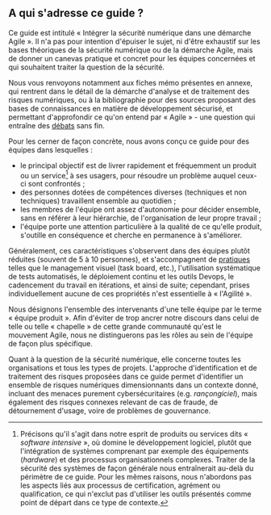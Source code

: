 ## A qui s'adresse ce guide ?

Ce guide est intitulé « Intégrer la sécurité numérique dans une démarche Agile ». Il n'a pas pour intention d'épuiser le sujet, ni d'être exhaustif sur les bases théoriques de la sécurité numérique ou de la démarche Agile, mais de donner un canevas pratique et concret pour les équipes concernées et qui souhaitent traiter la question de la sécurité.

Nous vous renvoyons notamment aux fiches mémo présentes en annexe, qui rentrent dans le détail de la démarche d'analyse et de traitement des risques numériques, ou à la bibliographie pour des sources proposant des bases de connaissances en matière de développement sécurisé, et permettant d'approfondir ce qu'on entend par « Agile » - une question qui entraîne des [débats](http://agilefocus.com/2009/02/06/agile-versus-agile/) sans fin.

Pour les cerner de façon concrète, nous avons conçu ce guide pour des équipes dans lesquelles :

* le principal objectif est de livrer rapidement et fréquemment un produit ou un service[^1] à ses usagers, pour résoudre un problème auquel ceux-ci sont confrontés ;
* des personnes dotées de compétences diverses \(techniques et non techniques\) travaillent ensemble au quotidien ;
* les membres de l'équipe ont assez d'autonomie pour décider ensemble, sans en référer à leur hiérarchie, de l'organisation de leur propre travail ;
* l'équipe porte une attention particulière à la qualité de ce qu'elle produit, s'outille en conséquence et cherche en permanence à s'améliorer.

Généralement, ces caractéristiques s'observent dans des équipes plutôt réduites \(souvent de 5 à 10 personnes\), et s'accompagnent de [pratiques](http://referentiel.institut-agile.fr/) telles que le management visuel \(task board, etc.\), l'utilisation systématique de tests automatisés, le déploiement continu et les outils Devops, le cadencement du travail en itérations, et ainsi de suite; cependant, prises individuellement aucune de ces propriétés n'est essentielle à « l'Agilité ».

Nous désignons l'ensemble des intervenants d'une telle équipe par le terme « équipe produit ». Afin d'éviter de trop ancrer notre discours dans celui de telle ou telle « chapelle » de cette grande communauté qu'est le mouvement Agile, nous ne distinguerons pas les rôles au sein de l'équipe de façon plus spécifique.

Quant à la question de la sécurité numérique, elle concerne toutes les organisations et tous les types de projets. L'approche d'identification et de traitement des risques proposées dans ce guide permet d'identifier un ensemble de risques numériques dimensionnants dans un contexte donné, incluant des menaces purement cybersécuritaires \(e.g. _rançongiciel_\), mais également des risques connexes relevant de cas de fraude, de détournement d'usage, voire de problèmes de gouvernance.

[^1]: Précisons qu'il s'agit dans notre esprit de produits ou services dits « _software intensive_ », où domine le développement logiciel, plutôt que l'intégration de systèmes comprenant par exemple des équipements \(_hardware_\) et des processus organisationnels complexes. Traiter de la sécurité des systèmes de façon générale nous entraînerait au-delà du périmètre de ce guide. Pour les mêmes raisons, nous n'abordons pas les aspects liés aux processus de certification, agrément ou qualification, ce qui n'exclut pas d'utiliser les outils présentés comme point de départ dans ce type de contexte.

